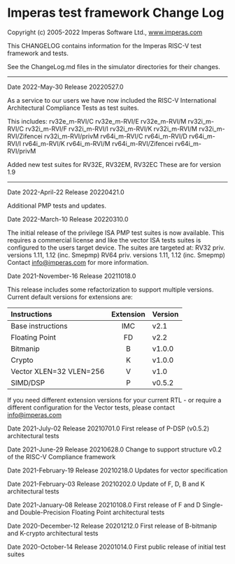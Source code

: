 # Imperas test framework Change Log

Copyright (c) 2005-2022 Imperas Software Ltd., www.imperas.com

This CHANGELOG contains information for the Imperas RISC-V test framework and tests.

See the ChangeLog.md files in the simulator directories for their changes.

---
Date 2022-May-30
Release 20220527.0

As a service to our users we have now included the RISC-V International Architectural Compliance Tests as test suites.

This includes:
  rv32e_m-RVI/C rv32e_m-RVI/E rv32e_m-RVI/M
  rv32i_m-RVI/C rv32i_m-RVI/F rv32i_m-RVI/I rv32i_m-RVI/K rv32i_m-RVI/M rv32i_m-RVI/Zifencei rv32i_m-RVI/privM 
  rv64i_m-RVI/C rv64i_m-RVI/D rv64i_m-RVI/I rv64i_m-RVI/K rv64i_m-RVI/M rv64i_m-RVI/Zifencei rv64i_m-RVI/privM

Added new test suites for RV32E, RV32EM, RV32EC
These are for version 1.9

---
Date 2022-April-22
Release 20220421.0

Additional PMP tests and updates.

Date 2022-March-10
Release 20220310.0

The initial release of the privilege ISA PMP test suites is now available.
This requires a commercial license and like the vector ISA tests suites
is configured to the users target device. The suites are targeted at:
RV32 priv. versions 1.11, 1.12 (inc. Smepmp)
RV64 priv. versions 1.11, 1.12 (inc. Smepmp)
Contact info@imperas.com for more information.

Date 2021-November-16
Release 20211018.0

This release includes some refactorization to support multiple versions.
Current default versions for extensions are:

| Instructions            | Extension | Version |
|:----------------------- |:---------:|:------- | 
| Base instructions       | IMC       | v2.1    |
| Floating Point          |  FD       | v2.2    |
| Bitmanip                |   B       | v1.0.0  |
| Crypto                  |   K       | v1.0.0  |
| Vector XLEN=32 VLEN=256 |   V       | v1.0    |
| SIMD/DSP                |   P       | v0.5.2  |

If you need different extension versions for your current RTL - or require
a different configuration for the Vector tests, please contact info@imperas.com

Date 2021-July-02
Release 20210701.0
First release of P-DSP (v0.5.2) architectural tests

Date 2021-June-29
Release 20210628.0
Change to support structure v0.2 of the RISC-V Compliance framework

Date 2021-February-19
Release 20210218.0
Updates for vector specification

Date 2021-February-03
Release 20210202.0
Update of F, D, B and K architectural tests

Date 2021-January-08
Release 20210108.0
First release of F and D Single- and Double-Precision Floating Point architectural tests

Date 2020-December-12
Release 20201212.0
First release of B-bitmanip and K-crypto architectural tests

Date 2020-October-14
Release 20201014.0
First public release of initial test suites



